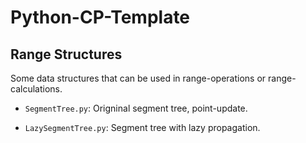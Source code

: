﻿# Python-CP-Template

## Range Structures

Some data structures that can be used in range-operations or range-calculations.

- `SegmentTree.py`: Origninal segment tree, point-update.

- `LazySegmentTree.py`: Segment tree with lazy propagation.
